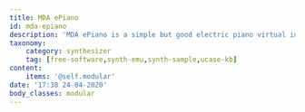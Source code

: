 ```yaml
---
title: MDA ePiano
id: mda-epiano
description: 'MDA ePiano is a simple but good electric piano virtual instrument.'
taxonomy:
    category: synthesizer
    tag: [free-software,synth-emu,synth-sample,ucase-kb]
content:
    items: '@self.modular'
date: '17:38 24-04-2020'
body_classes: modular
---
```



